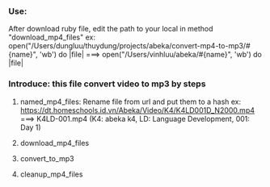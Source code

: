 ### Use:
  After download ruby file, edit the path to your local in method "download_mp4_files"
  ex: open("/Users/dungluu/thuydung/projects/abeka/convert-mp4-to-mp3/#{name}", 'wb') do |file|
  ===> open("/Users/vinhluu/abeka/#{name}", 'wb') do |file|

### Introduce: this file convert video to mp3 by steps
1. named_mp4_files:
  Rename file from url and put them to a hash
  ex: https://dt.homeschools.id.vn/Abeka/Video/K4/K4LD001D_N2000.mp4 ===> K4LD-001.mp4
  (K4: abeka k4, LD: Language Development, 001: Day 1)

2. download_mp4_files
3. convert_to_mp3
4. cleanup_mp4_files

